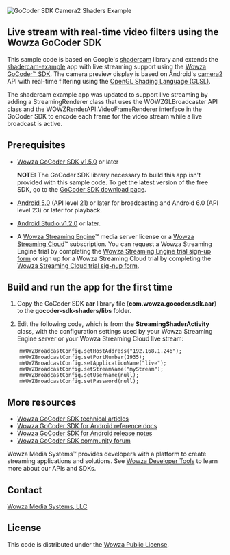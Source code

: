 
![GoCoder SDK Camera2 Shaders Example](https://raw.githubusercontent.com/WowzaMediaSystems/gocoder-sdk-camera2-shaders/master/gocoder-sdk-shaders/src/main/res/mipmap-xxhdpi/ic_launcher.png)

## Live stream with real-time video filters using the Wowza GoCoder SDK

This sample code is based on Google's [shadercam](https://github.com/googlecreativelab/shadercam) library and extends the [shadercam-example](https://github.com/googlecreativelab/shadercam/tree/master/shadercam-example) app with live streaming support using the [Wowza GoCoder™ SDK](https://www.wowza.com/products/gocoder). The camera preview display is based on Android's [camera2](https://developer.android.com/reference/android/hardware/camera2/package-summary.html) API with real-time filtering using the [OpenGL Shading Language (GLSL)](https://developer.android.com/guide/topics/graphics/opengl.html).

The shadercam example app was updated to support live streaming by adding a StreamingRenderer class that uses the WOWZGLBroadcaster API class and the WOWZRenderAPI.VideoFrameRenderer interface in the GoCoder SDK to encode each frame for the video stream while a live broadcast is active.

## Prerequisites

- [Wowza GoCoder SDK v1.5.0](https://www.wowza.com/products/gocoder) or later

     **NOTE:** The GoCoder SDK library necessary to build this app isn't provided with this sample code. To get the latest version of the free SDK, go to the [GoCoder SDK download page](https://www.wowza.com/pricing/installer#gocodersdk-downloads).

- [Android 5.0](https://developer.android.com/studio/index.html) (API level 21) or later for broadcasting and Android 6.0 (API level 23) or later for playback.
- [Android Studio v1.2.0](https://developer.android.com/studio/index.html) or later.
- A [Wowza Streaming Engine](https://www.wowza.com/products/streaming-engine)™ media server license or a [Wowza Streaming Cloud](https://www.wowza.com/products/streaming-cloud)™ subscription. You can request a Wowza Streaming Engine trial by completing the [Wowza Streaming Engine trial sign-up form](https://www.wowza.com/pricing/trial) or sign up for a Wowza Streaming Cloud trial by completing the [Wowza Streaming Cloud trial sig-nup form](https://www.wowza.com/pricing/cloud-free-trial).

## Build and run the app for the first time

1. Copy the GoCoder SDK **aar** library file (**com.wowza.gocoder.sdk.aar**) to the **gocoder-sdk-shaders/libs** folder.

2. Edit the following code, which is from the **StreamingShaderActivity** class, with the configuration settings used by your Wowza Streaming Engine server or your Wowza Streaming Cloud live stream:

```
    mWOWZBroadcastConfig.setHostAddress("192.168.1.246");
    mWOWZBroadcastConfig.setPortNumber(1935);
    mWOWZBroadcastConfig.setApplicationName("live");
    mWOWZBroadcastConfig.setStreamName("myStream");
    mWOWZBroadcastConfig.setUsername(null);
    mWOWZBroadcastConfig.setPassword(null);
```

## More resources
* [Wowza GoCoder SDK technical articles](https://www.wowza.com/docs/wowza-gocoder-sdk)
* [Wowza GoCoder SDK for Android reference docs](https://www.wowza.com/resources/gocodersdk/docs/api-reference-android/)
* [Wowza GoCoder SDK for Android release notes](https://www.wowza.com/docs/wowza-gocoder-sdk-release-notes-for-android)
* [Wowza GoCoder SDK community forum](https://www.wowza.com/community/spaces/36/wowza-gocoder-sdk.html)

Wowza Media Systems™ provides developers with a platform to create streaming applications and solutions. See [Wowza Developer Tools](https://www.wowza.com/resources/developers) to learn more about our APIs and SDKs.

## Contact
[Wowza Media Systems, LLC](https://www.wowza.com/contact)

## License
This code is distributed under the [Wowza Public License](https://github.com/WowzaMediaSystems/gocoder-sdk-camera2-shaders/blob/master/LICENSE).
